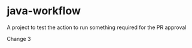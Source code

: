 # java-workflow
A project to test the action to run something required for the PR approval

Change 3
